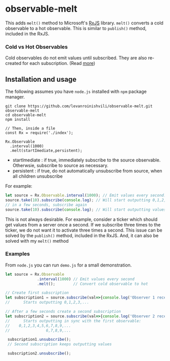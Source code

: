 # observable-melt

This adds `melt()` method to Microsoft's [RxJS](http://reactivex.io/) library. `melt()` converts a cold observable to a hot observable.
This is similar to `publish()` method, included in the RxJS.

### Cold vs Hot Observables
Cold observables do not emit values until subscribed. They are also re-created for each subscription.
(Read [more](https://github.com/Reactive-Extensions/RxJS/blob/master/doc/gettingstarted/creating.md))

## Installation and usage
The following assumes you have `node.js` installed with `npm` package manager.
```
git clone https://github.com/levanroinishvili/observable-melt.git observable-melt
cd observable-melt
npm install

// Then, inside a file
const Rx = require('./index');

Rx.Observable
  .interval(1000)
  .melt(startImediate,persistent);
```
* startImediate : if true, immediately subscribe to the source observable. Otherwsie,
subscribe to source as necessary.
* persistent    : if true, do not automatically unsubscribe from source, when all children unsubscribe

For example:
``` JavaScript
let source = Rx.Observable.interval(1000); // Emit values every second: 0,1,2,3,...
source.take(10).subscribe(console.log); // Will start outputting 0,1,2,...9
// in a few seconds, subscribe again
source.take(10).subscribe(console.log); // Will start outputting values from 0
```

This is not always desirable. For example, consider a ticker which should get values from a server
once a second. If we subscribe three times to the ticker, we do not want it to activate three times a second.
This issue can be solved by the `publish()` method, included in the RxJS. And, it can also be solved with
my `melt()` method

### Examples
From `node.js` you can run `demo.js` for a small demonstration.

``` JavaScript
let source = Rx.Observable
              .interval(1000) // Emit values every second
              .melt();        // Convert cold observable to hot

// Create first subscription
let subscription1 = source.subscribe(val=>{console.log('Observer 1 received',val);});
//      Starts outputting 0,1,2,3,...

// After a few seconds create a second subscription
let subscription2 = source.subscribe(val=>{console.log('Observer 2 received',val);});
//      Starts outputting in sync with the first observable:
//    0,1,2,3,4,5,6,7,8,9,...
//                6,7,8,9,...

 subscription1.unsubscribe();
 // Second subscription keeps outputting values

 subscription2.unsubscribe();
```
